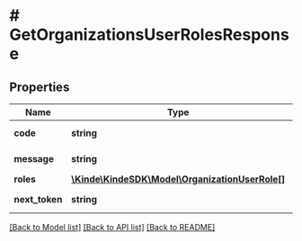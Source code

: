 # # GetOrganizationsUserRolesResponse

## Properties

Name | Type | Description | Notes
------------ | ------------- | ------------- | -------------
**code** | **string** | Response code. | [optional]
**message** | **string** | Response message. | [optional]
**roles** | [**\Kinde\KindeSDK\Model\OrganizationUserRole[]**](OrganizationUserRole.md) |  | [optional]
**next_token** | **string** | Pagination token. | [optional]

[[Back to Model list]](../../README.md#models) [[Back to API list]](../../README.md#endpoints) [[Back to README]](../../README.md)

